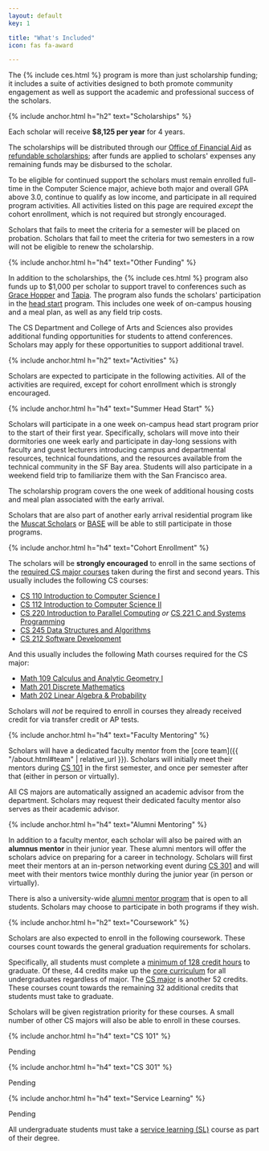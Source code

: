 ```yaml
---
layout: default
key: 1

title: "What's Included"
icon: fas fa-award

---
```


The {% include ces.html %} program is more than just scholarship funding; it includes a suite of activities designed to both promote community engagement as well as support the academic and professional success of the scholars.

{% include anchor.html h="h2" text="Scholarships" %}

Each scholar will receive **$8,125 per year** for 4 years.

The scholarships will be distributed through our [Office of Financial Aid](https://myusf.usfca.edu/financial-aid) as [refundable scholarships](https://myusf.usfca.edu/financial-aid/policies); after funds are applied to scholars' expenses any remaining funds may be disbursed to the scholar.

To be eligible for continued support the scholars must remain enrolled full-time in the Computer Science major, achieve both major and overall GPA above 3.0, continue to qualify as low income, and participate in all required program activities. All activities listed on this page are required *except* the cohort enrollment, which is not required but strongly encouraged.

Scholars that fails to meet the criteria for a semester will be placed on probation. Scholars that fail to meet the criteria for two semesters in a row will not be eligible to renew the
scholarship.

{% include anchor.html h="h4" text="Other Funding" %}

In addition to the scholarships, the {% include ces.html %} program also funds up to $1,000 per scholar to support travel to conferences such as [Grace Hopper](https://ghc.anitab.org/) and [Tapia](http://tapiaconference.org/).
The program also funds the scholars' participation in the [head start](#summer-head-start) program.
This includes one week of on-campus housing and a meal plan, as well as any field trip costs.

<article class="message is-primary is-small">
  <div class="message-body">
    The CS Department and College of Arts and Sciences also provides additional funding opportunities for students to attend conferences. Scholars may apply for these opportunities to support additional travel.
  </div>
</article>

{% include anchor.html h="h2" text="Activities" %}

Scholars are expected to participate in the following activities. All of the activities are required, except for cohort enrollment which is strongly encouraged.

{% include anchor.html h="h4" text="Summer Head Start" %}

Scholars will participate in a one week on-campus head start program prior to the start of their first year. Specifically, scholars will move into their dormitories one week early and participate in day-long sessions with faculty and guest lecturers introducing campus and departmental resources, technical foundations, and the resources available from the technical community in the SF Bay area. Students will also participate in a weekend field trip to familiarize them with the San Francisco area.

The scholarship program covers the one week of additional housing costs and meal plan associated with the early arrival.

<article class="message is-primary is-small">
  <div class="message-body">
    Scholars that are also part of another early arrival residential program like the <a href="https://myusf.usfca.edu/student-life/casa/muscat">Muscat Scholars</a> or <a href="https://www.usfca.edu/academics/special-programs/black-achievement-success-engagement">BASE</a> will be able to still participate in those programs.
  </div>
</article>

{% include anchor.html h="h4" text="Cohort Enrollment" %}

The scholars will be **strongly encouraged** to enroll in the same sections of the [required CS major courses](https://www.usfca.edu/catalog/undergraduate/arts-sciences/computer-science/major) taken during the first and second years. This usually includes the following CS courses:

  - [CS 110 Introduction to Computer Science I](https://www.usfca.edu/catalog/course/110-introduction-computer-science-i)
  - [CS 112 Introduction to Computer Science II](https://www.usfca.edu/catalog/course/112-introduction-computer-science-ii)
  - [CS 220 Introduction to Parallel Computing](https://www.usfca.edu/catalog/course/220-introduction-parallel-computing) *or* [CS 221 C and Systems Programming](https://www.usfca.edu/catalog/course/221-c-and-systems-programming)
  - [CS 245 Data Structures and Algorithms](https://www.usfca.edu/catalog/course/245-data-struct-algorithms)
  - [CS 212 Software Development](https://www.usfca.edu/catalog/course/212-software-development)

And this usually includes the following Math courses required for the CS major:

  - [Math 109 Calculus and Analytic Geometry I](https://www.usfca.edu/catalog/course/109-calculus-and-analytic-geometry-i)
  - [Math 201 Discrete Mathematics](https://www.usfca.edu/catalog/course/201-discrete-mathematics)
  - [Math 202 Linear Algebra & Probability](https://www.usfca.edu/catalog/course/202-linear-algebra-probability)

Scholars will *not* be required to enroll in courses they already received credit for via transfer credit or AP tests.

{% include anchor.html h="h4" text="Faculty Mentoring" %}

Scholars will have a dedicated faculty mentor from the [core team]({{ "/about.html#team" | relative_url }}). Scholars will initially meet their mentors during [CS 101](#cs-101) in the first semester, and once per semester after that (either in person or virtually).

<article class="message is-primary is-small">
  <div class="message-body">
    All CS majors are automatically assigned an academic advisor from the department. Scholars may request their dedicated faculty mentor also serves as their academic advisor.
  </div>
</article>

{% include anchor.html h="h4" text="Alumni Mentoring" %}

In addition to a faculty mentor, each scholar will also be paired with an <strong>alumnus mentor</strong> in their junior year. These alumni mentors will offer the scholars advice on preparing for a career in technology. Scholars will first meet their mentors at an in-person networking event during [CS 301](#cs-301) and will meet with their mentors twice monthly during the junior year (in person or virtually).

<article class="message is-primary is-small">
  <div class="message-body">
    There is also a university-wide <a href="https://www.usfca.edu/alumni/mentor">alumni mentor program</a> that is open to all students. Scholars may choose to participate in both programs if they wish.
  </div>
</article>

{% include anchor.html h="h2" text="Coursework" %}

Scholars are also expected to enroll in the following coursework. These courses count towards the general graduation requirements for scholars.

Specifically, all students must complete a [minimum of 128 credit hours](https://www.usfca.edu/catalog/regulations/student) to graduate. Of these, 44 credits make up the [core curriculum](https://www.usfca.edu/academics/undergraduate/core-curriculum) for all undergraduates regardless of major. The [CS major](https://www.usfca.edu/catalog/undergraduate/arts-sciences/computer-science/major) is another 52 credits. These courses count towards the remaining 32 additional credits that students must take to graduate.

Scholars will be given registration priority for these courses. A small number of other CS majors will also be able to enroll in these courses.

{% include anchor.html h="h4" text="CS 101" %}

Pending

{% include anchor.html h="h4" text="CS 301" %}

Pending

{% include anchor.html h="h4" text="Service Learning" %}

Pending




<article class="message is-primary is-small">
  <div class="message-body">
    All undergraduate students must take a <a href="https://www.usfca.edu/academics/undergraduate/core-curriculum/additional-requirements">service learning (SL)</a> course as part of their degree.
  </div>
</article>
